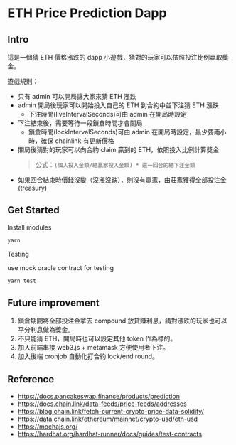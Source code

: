 # ETH Price Prediction Dapp

## Intro

這是一個猜 ETH 價格漲跌的 dapp 小遊戲，猜對的玩家可以依照投注比例贏取獎金。

遊戲規則：

- 只有 admin 可以開局讓大家來猜 ETH 漲跌
- admin 開局後玩家可以開始投入自己的 ETH 到合約中並下注猜 ETH 漲跌
  - 下注時間(liveIntervalSeconds)可由 admin 在開局時設定
- 下注結束後，需要等待一段鎖倉時間才會關局
  - 鎖倉時間(lockIntervalSeconds)可由 admin 在開局時設定，最少要兩小時，確保 chainlink 有更新價格
- 關局後猜對的玩家可以向合約 claim 贏到的 ETH，依照投入比例計算獎金
  > 公式：`(個人投入金額/總贏家投入金額) * 這一回合的總下注金額`
- 如果回合結束時價錢沒變（沒漲沒跌），則沒有贏家，由莊家獲得全部投注金(treasury)

## Get Started

Install modules

```sh
yarn
```

Testing

use mock oracle contract for testing

```sh
yarn test
```

## Future improvement

1. 鎖倉期間將全部投注金拿去 compound 放貸賺利息，猜對漲跌的玩家也可以平分利息做為獎金。
2. 不只能猜 ETH，開局時也可以設定其他 token 作為標的。
3. 加入前端串接 web3.js + metamask 方便使用者下注。
4. 加入後端 cronjob 自動化打合約 lock/end round。

## Reference

- <https://docs.pancakeswap.finance/products/prediction>
- <https://docs.chain.link/data-feeds/price-feeds/addresses>
- <https://blog.chain.link/fetch-current-crypto-price-data-solidity/>
- <https://data.chain.link/ethereum/mainnet/crypto-usd/eth-usd>
- <https://mochajs.org/>
- <https://hardhat.org/hardhat-runner/docs/guides/test-contracts>
